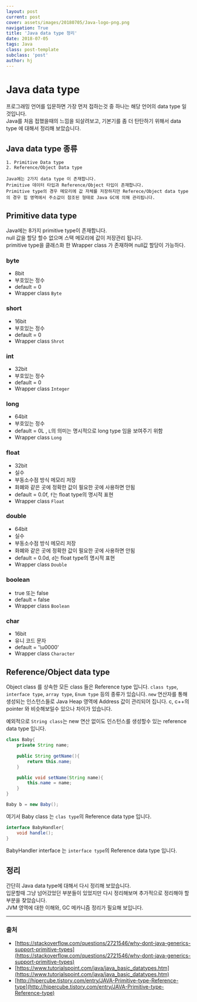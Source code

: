 ```yaml
---
layout: post
current: post
cover: assets/images/20180705/Java-logo-png.png
navigation: True
title: 'Java data type 정리'
date: 2018-07-05
tags: Java
class: post-template
subclass: 'post'
author: hj
---
```


# Java data type
프로그래밍 언어를 입문하면 가장 먼저 접하는것 중 하나는 해당 언어의 data type 일 것입니다.  
Java를 처음 접했을때의 느낌을 되살려보고, 기본기를 좀 더 탄탄하기 위해서 data type 에 대해서 정리해 보았습니다.

## Java data type 종류

	1. Primitive Data type
	2. Reference/Object Data type

	Java에는 2가지 data type 이 존재합니다. 
	Primitive 데이터 타입과 Reference/Object 타입이 존재합니다.
	Primitive type의 경우 메모리에 값 자체를 저장하지만 Referece/Object data type 의 경우 힙 영역에서 주소값이 참조된 형태로 Java GC에 의해 관리됩니다.

## Primitive data type
Java에는 8가지 primitive type이 존재합니다.   
null 값을 할당 할수 없으며 스택 메모리에 값이 저장관리 됩니다.  
primitive type을 클래스화 한 Wrapper class 가 존재하며 null값 할당이 가능하다.

### byte
 * 8bit 
 * 부호있는 정수
 * default = 0
 * Wrapper class `Byte`
### short
 * 16bit
 * 부호있는 정수
 * default = 0
 * Wrapper class  `Shrot`
### int
 * 32bit
 * 부호있는 정수
 * default = 0
 * Wrapper class `Integer`
### long
 * 64bit
 * 부호있는 정수
 * default = 0L , `L`의 의미는 명시적으로 long type 임을 보여주기 위함
 * Wrapper class `Long`
### float
 * 32bit
 * 실수
 * 부동소수점 방식 메모리 저장
 * 화폐와 같은 곳에 정확한 값이 필요한 곳에 사용하면 안됨
 * default = 0.0f, `f`는 float type의 명시적 표현
 * Wrapper class `Float`
### double
 * 64bit
 * 실수
 * 부동소수점 방식 메모리 저장
 * 화폐와 같은 곳에 정확한 값이 필요한 곳에 사용하면 안됨
 * default = 0.0d, `d`는 float type의 명시적 표현
 * Wrapper class `Double`
### boolean
 * true 또는 false
 * default = false
 * Wrapper class `Boolean`
### char
 * 16bit 
 * 유니 코드 문자
 * default = '\u0000'
 * Wrapper class `Character`

## Reference/Object data type
Object class 를 상속한 모든 class 들은 Reference type 입니다.
`class type`, `interface type`, `array type`, `Enum type` 등의 종류가 있습니다.
`new` 연산자를 통해 생성되는 인스턴스들로 Java Heap 영역에 Address 값이 관리되어 집니다. 
c, c++의 pointer 와 비슷해보일수 있으나 차이가 있습니다.

예외적으로 `String class`는 new 연산 없이도 인스턴스를 생성할수 있는 reference data type 입니다.

``` java
class Baby{
	private String name;
	
	public String getName(){
		return this.name;
	}

	public void setName(String name){
		this.name = name;
	}
}

Baby b = new Baby();
```

여기서 Baby class 는 `clas type`의 Reference data type 입니다.

```java
interface BabyHandler{
	void handle();
}
```

BabyHandler interface 는 `interface type`의 Reference data type 입니다.

## 정리
간단히 Java data type에 대해서 다시 정리해 보았습니다.  
입문할때 그냥 넘어갔었던 부분들이 있었지만 다시 정리해보며 추가적으로 정리해야 할 부분을 찾았습니다.  
JVM 영역에 대한 이해와, GC 메카니즘 정리가 필요해 보입니다.

---

### 출처
* [https://stackoverflow.com/questions/2721546/why-dont-java-generics-support-primitive-types](https://stackoverflow.com/questions/2721546/why-dont-java-generics-support-primitive-types)
*   [https://www.tutorialspoint.com/java/java_basic_datatypes.htm](https://www.tutorialspoint.com/java/java_basic_datatypes.htm)
* [http://hipercube.tistory.com/entry/JAVA-Primitive-type-Reference-type](http://hipercube.tistory.com/entry/JAVA-Primitive-type-Reference-type)

	